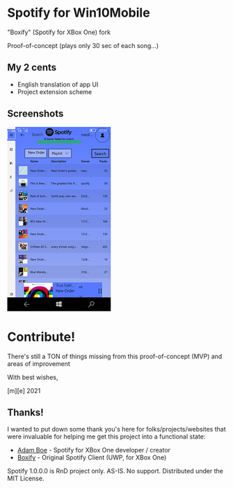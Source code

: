 # Spotify for Win10Mobile

"Boxify" (Spotify for XBox One) fork

Proof-of-concept (plays only 30 sec of each song...)

## My 2 cents
* English translation of app UI
* Project extension scheme


## Screenshots
![Shot 1](Images/shot1.png)


# Contribute!
There's still a TON of things missing from this proof-of-concept (MVP) and areas of improvement 

With best wishes,

  [m][e] 2021

## Thanks!
I wanted to put down some thank you's here for folks/projects/websites that were invaluable for helping me get this project into a functional state:
- [Adam Boe](https://github.com/aboe026/) - Spotify for XBox One developer / creator
- [Boxify](https://github.com/aboe026/boxify/) - Original Spotify Client (UWP, for XBox One)


Spotify 1.0.0.0 is RnD project only. AS-IS. No support. Distributed under the MIT License.  